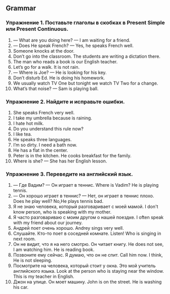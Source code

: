## Grammar

### Упражнение 1. Поставьте глаголы в скобках в Present Simple или Present Continuous.

1. — What are you doing here? — I am waiting for a friend. 
2. — Does He speak French? — Yes, he speaks French well. 
3. Someone knocks at the door.
4. Don’t go into the classroom. The students are writing a dictation there. 
5. The man who reads a book is our English teacher. 
6. Let’s go for a walk. It is not rain. 
7.  — Where is Joe? — He is looking for his key.   
8. Don’t disturb Ed. He is doing his homework. 
9. We usually watch TV One but tonight we watch TV Two for a change.  
10. What’s that noise? — Sam is playing ball.

### Упражнение 2. Найдите и исправьте ошибки.

1. She speaks French very well. 
2. I take my umbrella because is raining.
3. I hate hot milk. 
4. Do you understand this rule now? 
5. I like tea. 
6. He speaks three languages. 
7. I’m so dirty. I need a bath now. 
8. He has a flat in the center. 
9. Peter is in the kitchen. He cooks breakfast for the family. 
10. Where is she? — She has her English lesson.

### Упражнение 3. Переведите на английский язык.

1. — Где Вадим? — Он играет в теннис. 
Where is Vadim? He is playing tennis.
2. — Он хорошо играет в теннис? — Нет, он играет в теннис плохо. 
Does he play well? No,He plays tennis bad. 
3. Я не знаю человека, который разговаривает с моей мамой. 
I don't know person, who is speaking with my mother.
4. Я часто разговариваю с моим другом о нашей поездке. 
I often speak with my friend about our journey.
5. Андрей поет очень хорошо. Andrey sings very well.
6. Слушайте. Кто-то поет в соседней комнате. 
Listen! Who is singing in next room.
7. Он не видит, что я на него смотрю. Он читает книгу. 
He does not see, I am watching him. He is reading book.
8. Позвоните ему сейчас. Я думаю, что он не  спит. 
Call him now. I think, He is not sleeping.
9. Посмотрите на человека, который стоит у окна. Это мой учитель английского языка. 
Look at the person who is staying near the window. This is my teacher in English.
10. Джон на улице. Он моет машину.
John is on the street. He is washing his car.
